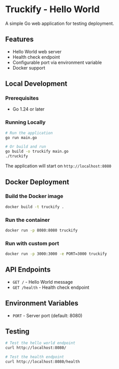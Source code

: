 # Truckify - Hello World

A simple Go web application for testing deployment.

## Features

- Hello World web server
- Health check endpoint
- Configurable port via environment variable
- Docker support

## Local Development

### Prerequisites

- Go 1.24 or later

### Running Locally

```bash
# Run the application
go run main.go

# Or build and run
go build -o truckify main.go
./truckify
```

The application will start on `http://localhost:8080`

## Docker Deployment

### Build the Docker image

```bash
docker build -t truckify .
```

### Run the container

```bash
docker run -p 8080:8080 truckify
```

### Run with custom port

```bash
docker run -p 3000:3000 -e PORT=3000 truckify
```

## API Endpoints

- `GET /` - Hello World message
- `GET /health` - Health check endpoint

## Environment Variables

- `PORT` - Server port (default: 8080)

## Testing

```bash
# Test the hello world endpoint
curl http://localhost:8080/

# Test the health endpoint
curl http://localhost:8080/health
``` 